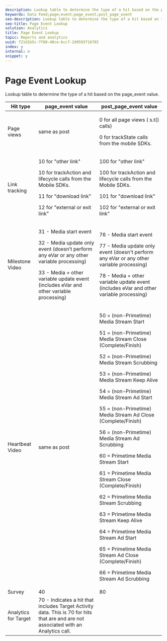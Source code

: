 ```yaml
---
description: Lookup table to determine the type of a hit based on the page_event value.
keywords: Data Feed;page;event;page_event;post_page_event
seo-description: Lookup table to determine the type of a hit based on the page_event value.
seo-title: Page Event Lookup
solution: Analytics
title: Page Event Lookup
topic: Reports and analytics
uuid: f21d1b5c-7f88-40ce-bcc7-2d9593f16765
index: y
internal: n
snippet: y
---
```


# Page Event Lookup

Lookup table to determine the type of a hit based on the page_event value.

<table id="table_33AF375E0B41474696D7A4A92C652A5F"> 
 <thead> 
  <tr> 
   <th colname="col1" class="entry"> Hit type </th> 
   <th colname="col02" class="entry"> page_event value </th> 
   <th colname="col2" class="entry"> post_page_event value </th> 
  </tr> 
 </thead>
 <tbody> 
  <tr> 
   <td colname="col1"> Page views </td> 
   <td colname="col02"> same as post </td> 
   <td colname="col2"> <p>0 for all page views ( <span class="codeph"> s.t() </span> calls) </p> <p>0 for <span class="codeph"> trackState </span> calls from the mobile SDKs. </p> </td> 
  </tr> 
  <tr> 
   <td colname="col1"> Link tracking </td> 
   <td colname="col02"> <p>10 for "other link" </p> <p>10 for <span class="codeph"> trackAction </span> and lifecycle calls from the Mobile SDKs. </p> <p>11 for "download link" </p> <p>12 for "external or exit link" </p> </td> 
   <td colname="col2"> <p>100 for "other link" </p> <p>100 for <span class="codeph"> trackAction </span> and lifecycle calls from the Mobile SDKs. </p> <p>101 for "download link" </p> <p>102 for "external or exit link" </p> </td> 
  </tr> 
  <tr> 
   <td colname="col1"> Milestone Video </td> 
   <td colname="col02"> 
    <!--<p>30 - Legacy full media tracking event at the end of the video playback (no longer supported)</p>--> <p>31 - Media start event </p> <p>32 - Media update only event (doesn’t perform any eVar or any other variable processing) </p> <p>33 - Media + other variable update event (includes eVar and other variable processing) </p> </td> 
   <td colname="col2"> 
    <!--<p> 75 - Legacy full media tracking event at theend of the video playback (no longer supported)</p>--> <p> 76 - Media start event </p> <p>77 - Media update only event (doesn't perform any eVar or any other variable processing) </p> <p>78 - Media + other variable update event (includes eVar and other variable processing) </p> </td> 
  </tr> 
  <tr> 
   <td colname="col1"> <p>Heartbeat Video </p> </td> 
   <td colname="col02"> same as post </td> 
   <td colname="col2"> <p> 50 = (non-Primetime) Media Stream Start </p> <p> 51 = (non-Primetime) Media Stream Close (Complete/Finish) </p> <p> 52 = (non-Primetime) Media Stream Scrubbing </p> <p> 53 = (non-Primetime) Media Stream Keep Alive </p> <p> 54 = (non-Primetime) Media Stream Ad Start </p> <p> 55 = (non-Primetime) Media Stream Ad Close (Complete/Finish) </p> <p> 56 = (non-Primetime) Media Stream Ad Scrubbing </p> <p> 60 = Primetime Media Stream Start </p> <p> 61 = Primetime Media Stream Close (Complete/Finish) </p> <p> 62 = Primetime Media Stream Scrubbing </p> <p> 63 = Primetime Media Stream Keep Alive </p> <p> 64 = Primetime Media Stream Ad Start </p> <p> 65 = Primetime Media Stream Ad Close (Complete/Finish) </p> <p> 66 = Primetime Media Stream Ad Scrubbing </p> </td> 
  </tr> 
  <tr> 
   <td colname="col1"> Survey </td> 
   <td colname="col02"> 40 </td> 
   <td colname="col2"> 80 </td> 
  </tr> 
  <tr> 
   <td colname="col1"> Analytics for Target </td> 
   <td colname="col02"> 70 - Indicates a hit that includes Target Activity data. This is 70 for hits that are and are not associated with an Analytics call. </td> 
   <td colname="col2"> </td> 
  </tr> 
 </tbody> 
</table>

